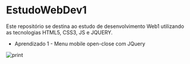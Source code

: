 # EstudoWebDev1

Este repositório se destina ao estudo de desenvolvimento Web1 utilizando as tecnologias HTML5, CSS3, JS e JQUERY.

- Aprendizado 1 - Menu mobile open-close com JQuery

![print](https://user-images.githubusercontent.com/9852787/57669529-ace08f00-75e1-11e9-891b-609e1bc49aac.gif)

